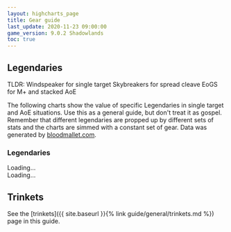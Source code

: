 ```yaml
---
layout: highcharts_page
title: Gear guide
last_update: 2020-11-23 09:00:00
game_version: 9.0.2 Shadowlands
toc: true
---
```


## Legendaries

TLDR:
Windspeaker for single target
Skybreakers for spread cleave
EoGS for M+ and stacked AoE


The following charts show the value of specific Legendaries in single target and AoE situations. Use this as a general guide, but don't treat it as gospel. Remember that different legendaries are propped up by different sets of stats and the charts are simmed with a constant set of gear.
Data was generated by [bloodmallet.com](https://bloodmallet.com).

### Legendaries

<div id="bloodmallet_legendary_patchwerk" class="bloodmallet_chart" data-wow-class="shaman" data-wow-spec="elemental" data-type="legendaries" data-background-color="#222" data-font-color="#eee">Loading...</div>

<div id="bloodmallet_legendary_hac" class="bloodmallet_chart" data-wow-class="shaman" data-wow-spec="elemental" data-type="legendaries" data-fight-style="hecticaddcleave" data-background-color="#222" data-font-color="#eee">Loading...</div>


## Trinkets

See the [trinkets]({{ site.baseurl }}{% link guide/general/trinkets.md %}) page in this guide.
